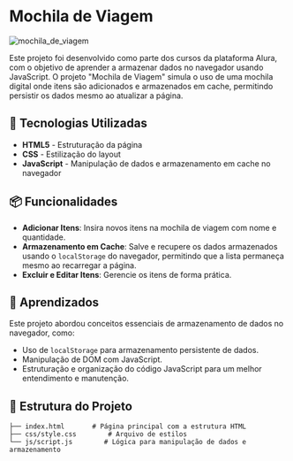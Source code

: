 # Mochila de Viagem
![mochila_de_viagem](https://github.com/user-attachments/assets/fa72de11-1758-4b75-aaca-acf8dad667af)


Este projeto foi desenvolvido como parte dos cursos da plataforma Alura, com o objetivo de aprender a armazenar dados no navegador usando JavaScript. O projeto "Mochila de Viagem" simula o uso de uma mochila digital onde itens são adicionados e armazenados em cache, permitindo persistir os dados mesmo ao atualizar a página.

## 🚀 Tecnologias Utilizadas

- **HTML5** - Estruturação da página
- **CSS** - Estilização do layout
- **JavaScript** - Manipulação de dados e armazenamento em cache no navegador

## 📦 Funcionalidades

- **Adicionar Itens**: Insira novos itens na mochila de viagem com nome e quantidade.
- **Armazenamento em Cache**: Salve e recupere os dados armazenados usando o `localStorage` do navegador, permitindo que a lista permaneça mesmo ao recarregar a página.
- **Excluir e Editar Itens**: Gerencie os itens de forma prática.

## 📝 Aprendizados

Este projeto abordou conceitos essenciais de armazenamento de dados no navegador, como:
- Uso de `localStorage` para armazenamento persistente de dados.
- Manipulação de DOM com JavaScript.
- Estruturação e organização do código JavaScript para um melhor entendimento e manutenção.

## 📂 Estrutura do Projeto

```plaintext
├── index.html       # Página principal com a estrutura HTML
├── css/style.css        # Arquivo de estilos
└── js/script.js        # Lógica para manipulação de dados e armazenamento
